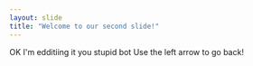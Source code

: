 ```yaml
---
layout: slide
title: "Welcome to our second slide!"
---
```

OK I'm edditiing it you stupid bot
Use the left arrow to go back!
